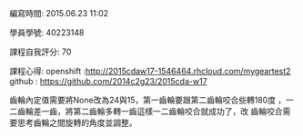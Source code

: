 編寫時間: 2015.06.23 11:02

學員學號: 40223148

課程自我評分: 70

課程心得:
openshift :http://2015cdaw17-1546464.rhcloud.com/mygeartest2
github : https://github.com/2014c2g23/2015cda-w17

齒輪內定值需要將None改為24與15，第一齒輪要跟第二齒輪咬合些轉180度
，一二齒輪差一齒，將第二齒輪多轉一齒這樣一二齒輪咬合就成功了，改
齒輪咬合需要思考齒輪之間旋轉的角度並調整。

